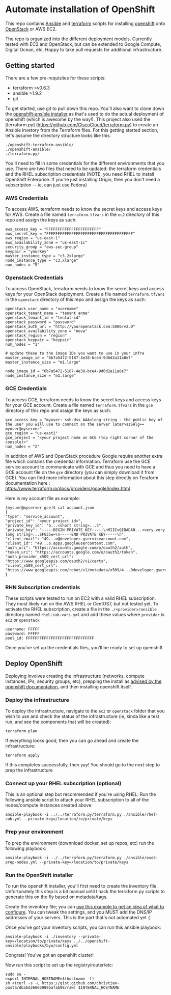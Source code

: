 # Automate installation of OpenShift 
This repo contains [Ansible](http://docs.ansible.com) and [terraform](https://www.terraform.io) scripts for installing [openshift](https://enterprise.openshift.com) onto [OpenStack](http://www.redhat.com/en/insights/openstack) or AWS EC2.


The repo is organized into the different deployment models. Currently tested with EC2 and OpenStack, but can be extended to Google Compute, Digital Ocean, etc. Happy to take pull requests for additional infrastructure.

## Getting started

There are a few pre-requisites for these scripts:

* terraform >v0.6.3 
* ansible >1.9.2
* git


To get started, use git to pull down this repo. You'll also want to clone down the [openshift-ansible installer](https://github.com/openshift/openshift-ansible) as that's used to do the actual deployment of openshift (which is awesome by the way!). This project also used the [terraform.py] (https://github.com/CiscoCloud/terraform.py) to create an Ansible invetory from the Terraform files.
For this getting started section, let's assume the directory structure looks like this:

    ./openshift-terraform-ansible/
    ./openshift-ansible/
    ./terraform.py/
    
You'll need to fill in some credentials for the different environments that you use. There are two files that need to be updated: the terraform credentials and the RHEL subscription credentials (NOTE: you need RHEL to install OpenShift Enterprise. If you're just installing Origin, then you don't need a subscription -- ie, can just use Fedora)

### AWS Credentials
To access AWS, terraform needs to know the secret keys and access keys for AWS. 
Create a file named `terraform.tfvars` in the `ec2` directory of this repo and assign the keys as such:

    aws_access_key = "FFFFFFFFFFFFFFFFFFFFFFF"
    aws_secret_key = "FFFFFFFFFFFFFFFFFFFFFFFFFFFFFFFFFFFFFF"
    aws_region = "us-east-1"
    aws_availability_zone = "us-east-1c"
    security_group = "aws-sec-group"
    keypair = "yourkey"
    master_instance_type = "c3.2xlarge"
    node_instance_type = "c3.xlarge"
    num_nodes = "5"
    
### Openstack Credentials
To access OpenStack, terraform needs to know the secret keys and access keys for your OpenStack deployment. 
Create a file named `terraform.tfvars` in the `openstack` directory of this repo and assign the keys as such:

    openstack_user_name = "username"
    openstack_tenant_name = "tenant anme"
    openstack_tenant_id = "tentat-id"
    openstack_password = "password"
    openstack_auth_url = "http://youropenstack.com:5000/v2.0"
    openstack_availability_zone = "nova"
    openstack_region = "region"
    openstack_keypair = "keypair"
    num_nodes = "1"
    
    # update these to the image IDs you want to use in your infra
    master_image_id = "6b7a5472-5187-4e38-bce4-9d6d2a11a8e7"
    master_instance_size = "m1.large"
    
    node_image_id = "6b7a5472-5187-4e38-bce4-9d6d2a11a8e7"
    node_instance_size = "m1.large"

### GCE Credentials
To access GCE, terraform needs to know the secret keys and access keys for your GCE account. 
Create a file named `terraform.tfvars` in the `gce` directory of this repo and assign the keys as such:

    gce_access_key = "myuser: ssh-dss AAA<long string - the public key of the user you will use to connect on the server later>szSHlg== myuser@myserver"
    gce_region = "us-east1"
    gce_project = "<your project name on GCE (top right corner of the console)>"
    num_nodes = "2"

In addition of AWS and OpenStack procedure Google require another extra file which contains the credential information. Terraform use the GCE service account to communicate with GCE and thus you need to have a GCE account file on the `gce` directory (you can simply download it from GCE). You can find more information about this step directly on Teraform documentation here : https://www.terraform.io/docs/providers/google/index.html

Here is my account file as example:

    [mysuer@myserver gce]$ cat account.json
    {
    "type": "service_account",
    "project_id": "<your project id>",
    "private_key_id": "b...<short string>...3",
    "private_key": "-----BEGIN PRIVATE KEY-----\nMIIEvQIBADAN...<very very long string>...SFG35w=\n-----END PRIVATE KEY-----\n",
    "client_email": "49...o@developer.gserviceaccount.com",
    "client_id": "49...o.apps.googleusercontent.com",
    "auth_uri": "https://accounts.google.com/o/oauth2/auth",
    "token_uri": "https://accounts.google.com/o/oauth2/token",
    "auth_provider_x509_cert_url": "https://www.googleapis.com/oauth2/v1/certs",
    "client_x509_cert_url": "https://www.googleapis.com/robot/v1/metadata/x509/4...0developer.gserviceaccount.com"
    }


### RHN Subscription credentials
These scripts were tested to run on EC2 with a valid RHEL subscription. They most likely run on the AWS RHEL or CentOS7, but not tested yet.
To activate the RHEL subscription, create a file in the `./<provider>/ansible` directory named `rhel-sub-vars.yml` and add these values where `provider` is `ec2` or `openstack`

    username: FFFFF
    password: FFFFF
    pool_id: FFFFFFFFFFFFFFFFFFFFFFFFFFFFFF

Once you've set up the credentials files, you'll be ready to set up openshift

## Deploy OpenShift

Deploying involves creating the infrastructure (networks, compute instances, IPs, security groups, etc), prepping the install as [advised by the openshift documentation](https://docs.openshift.org/latest/install_config/install/prerequisites.html), and then installing openshift itself.

### Deploy the infrastructure
To deploy the infrastructure, navigate to the `ec2` or `openstack` folder that you wish to use and check the status of the infrastructure (ie, kinda like a test run, and see the components that will be created):

    terraform plan
    
If everything looks good, then you can go ahead and create the infrastructure:

    terraform apply
    
If this completes successfully, then yay! You should go to the next step to prep the infrastructure

### Connect up your RHEL subscription (optional)
This is an optional step but recommended if you're using RHEL. Run the following ansible script to attach your RHEL subscription to all of the nodes/compute instances created above:

    ansible-playbook -i ../../terraform.py/terraform.py ./ansible/rhel-sub.yml --private-key=/location/to/private/keys

### Prep your environment
To prep the environment (downnload docker, set up repos, etc) run the following playbook:

    ansible-playbook -i ../../terraform.py/terraform.py ./ansible/ose3-prep-nodes.yml --private-key=/location/to/private/keys
    
### Run the OpenShift installer
To run the openshift installer, you'll first need to create the inventory file. Unfortunately this step is a bit manual until I hack the terraform.py scripts to generate this on the fly based on metadata/tags. 

Create the inventory file; you can [use this example to get an idea of what to configure](./example-inventory). You can tweak the settings, and you MUST add the DNS/IP addresses of your servers. This is the part that's not automated yet :)

Once you've got your inventory scripts, you can run this ansible playbook:

    ansible-playbook -i ./inventory --private-key=/location/to/private/keys ../../openshift-ansible/playbooks/byo/config.yml
    
    
Congrats! You've got an openshift cluster!
     
Now run this script to set up the registry/router/etc:
     
    sudo su -
    export INTERNAL_HOSTNAME=$(hostname -f)
    sh <(curl -s -L https://gist.github.com/christian-posta/dbabd26005989bafab98/raw) $INTERNAL_HOSTNAME 